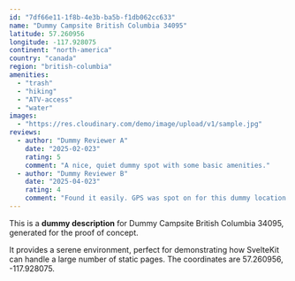 ```yaml
---
id: "7df66e11-1f8b-4e3b-ba5b-f1db062cc633"
name: "Dummy Campsite British Columbia 34095"
latitude: 57.260956
longitude: -117.928075
continent: "north-america"
country: "canada"
region: "british-columbia"
amenities:
  - "trash"
  - "hiking"
  - "ATV-access"
  - "water"
images:
  - "https://res.cloudinary.com/demo/image/upload/v1/sample.jpg"
reviews:
  - author: "Dummy Reviewer A"
    date: "2025-02-023"
    rating: 5
    comment: "A nice, quiet dummy spot with some basic amenities."
  - author: "Dummy Reviewer B"
    date: "2025-04-023"
    rating: 4
    comment: "Found it easily. GPS was spot on for this dummy location."
---
```


This is a **dummy description** for Dummy Campsite British Columbia 34095, generated for the proof of concept.

It provides a serene environment, perfect for demonstrating how SvelteKit can handle a large number of static pages. The coordinates are 57.260956, -117.928075.
